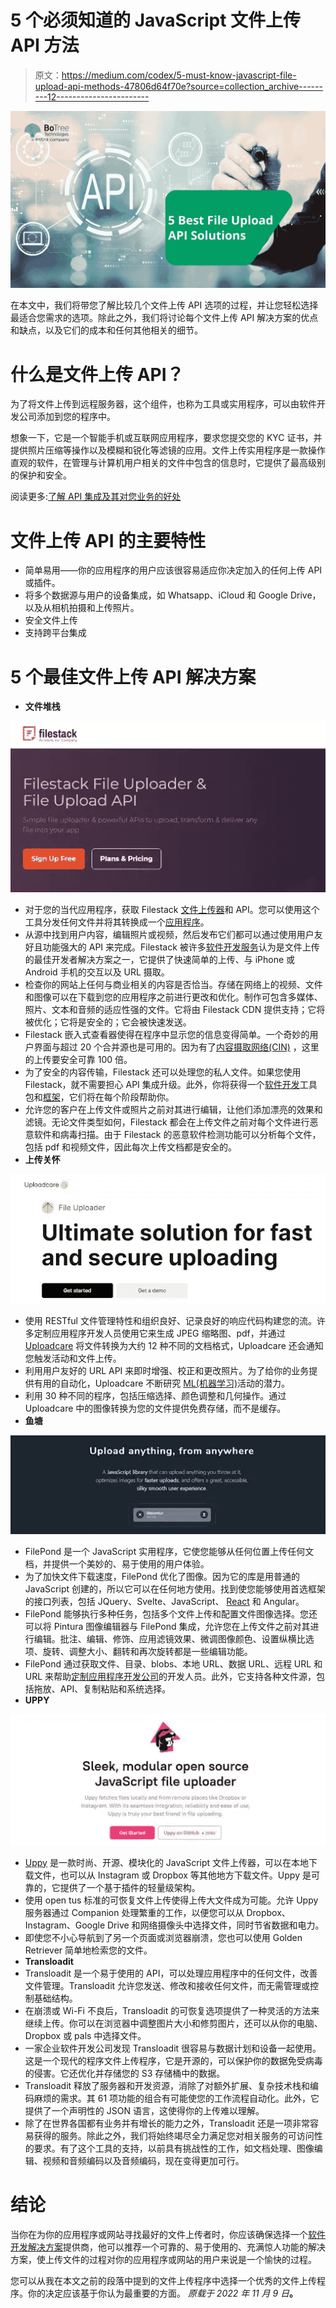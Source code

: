 # 5 个必须知道的 JavaScript 文件上传 API 方法

> 原文：<https://medium.com/codex/5-must-know-javascript-file-upload-api-methods-47806d64f70e?source=collection_archive---------12----------------------->

![](img/e400cef1a9b895facc0d861e864f1c92.png)

在本文中，我们将带您了解比较几个文件上传 API 选项的过程，并让您轻松选择最适合您需求的选项。除此之外，我们将讨论每个文件上传 API 解决方案的优点和缺点，以及它们的成本和任何其他相关的细节。

# 什么是文件上传 API？

为了将文件上传到远程服务器，这个组件，也称为工具或实用程序，可以由软件开发公司添加到您的程序中。

想象一下，它是一个智能手机或互联网应用程序，要求您提交您的 KYC 证书，并提供照片压缩等操作以及模糊和锐化等滤镜的应用。文件上传实用程序是一款操作直观的软件，在管理与计算机用户相关的文件中包含的信息时，它提供了最高级别的保护和安全。

阅读更多:[了解 API 集成及其对您业务的好处](https://www.botreetechnologies.com/blog/understanding-api-integration-and-its-benefits-to-your-business/)

# 文件上传 API 的主要特性

*   简单易用——你的应用程序的用户应该很容易适应你决定加入的任何上传 API 或插件。
*   将多个数据源与用户的设备集成，如 Whatsapp、iCloud 和 Google Drive，以及从相机拍摄和上传照片。
*   安全文件上传
*   支持跨平台集成

# 5 个最佳文件上传 API 解决方案

*   **文件堆栈**

![](img/d27cef9cad5dc0b3c9a6dd12d13abbae.png)

*   对于您的当代应用程序，获取 Filestack [文件上传器](https://www.filestack.com/)和 API。您可以使用这个工具分发任何文件并将其转换成一个[应用程序](https://dzone.com/articles/top-15-web-applications-built-on-python)。
*   从源中找到用户内容，编辑照片或视频，然后发布它们都可以通过使用用户友好且功能强大的 API 来完成。Filestack 被许多[软件开发服务](https://www.botreetechnologies.com/blog/what-services-does-a-software-development-firm-provide/)认为是文件上传的最佳开发者解决方案之一，它提供了快速简单的上传、与 iPhone 或 Android 手机的交互以及 URL 摄取。
*   检查你的网站上任何与商业相关的内容是否恰当。存储在网络上的视频、文件和图像可以在下载到您的应用程序之前进行更改和优化。制作可包含多媒体、照片、文本和音频的适应性强的文件。它将由 Filestack CDN 提供支持；它将被优化；它将是安全的；它会被快速发送。
*   Filestack 嵌入式查看器使得在程序中显示您的信息变得简单。一个奇妙的用户界面与超过 20 个合并源也是可用的。因为有了[内容摄取网络(CIN)](https://blog.filestack.com/product-updates/filestack-launches-content-ingestion-network/) ，这里的上传要安全可靠 100 倍。
*   为了安全的内容传输，Filestack 还可以处理您的私人文件。如果您使用 Filestack，就不需要担心 API 集成升级。此外，你将获得一个[软件开发](https://botreetechnologies.medium.com/6-stages-for-software-development-procedure-you-need-to-know-5a7699e59b99)工具包和[框架](https://dev.to/botreetechnologies/top-7-java-frameworks-for-building-custom-web-applications-2jef)，它们将在每个阶段帮助你。
*   允许您的客户在上传文件或照片之前对其进行编辑，让他们添加漂亮的效果和滤镜。无论文件类型如何，Filestack 都会在上传文件之前对每个文件进行恶意软件和病毒扫描。由于 Filestack 的恶意软件检测功能可以分析每个文件，包括 pdf 和视频文件，因此每次上传文档都是安全的。
*   **上传关怀**

![](img/10d7c01f1edb81fd26e4770ea1ae1699.png)

*   使用 RESTful 文件管理特性和组织良好、记录良好的响应代码构建您的流。许多定制应用程序开发人员使用它来生成 JPEG 缩略图、pdf，并通过 [Uploadcare](https://uploadcare.com/) 将文件转换为大约 12 种不同的文档格式，Uploadcare 还会通知您触发活动和文件上传。
*   利用用户友好的 URL API 来即时增强、校正和更改照片。为了给你的业务提供有用的自动化，Uploadcare 不断研究 [ML(机器学习)](https://www.botreetechnologies.com/machine-learning-solutions)活动的潜力。
*   利用 30 种不同的程序，包括压缩选择、颜色调整和几何操作。通过 Uploadcare 中的图像转换为您的文件提供免费存储，而不是缓存。
*   **鱼塘**

![](img/40dcd8cdfac72954046b06e533f86ec2.png)

*   FilePond 是一个 JavaScript 实用程序，它使您能够从任何位置上传任何文档，并提供一个美妙的、易于使用的用户体验。
*   为了加快文件下载速度，FilePond 优化了图像。因为它的库是用普通的 JavaScript 创建的，所以它可以在任何地方使用。找到使您能够使用首选框架的接口列表，包括 JQuery、Svelte、JavaScript、 [React](https://www.botreetechnologies.com/react-native-development) 和 Angular。
*   FilePond 能够执行多种任务，包括多个文件上传和配置文件图像选择。您还可以将 Pintura 图像编辑器与 FilePond 集成，允许您在上传文件之前对其进行编辑。批注、编辑、修饰、应用滤镜效果、微调图像颜色、设置纵横比选项、旋转、调整大小、翻转和再次旋转都是一些编辑功能。
*   FilePond 通过获取文件、目录、blobs、本地 URL、数据 URL、远程 URL 和 URL 来帮助[定制应用程序开发公司](https://www.botreetechnologies.com/custom-application-development)的开发人员。此外，它支持各种文件源，包括拖放、API、复制粘贴和系统选择。
*   **UPPY**

![](img/f039fe92be8588add527eeca84ce84b0.png)

*   [Uppy](https://uppy.io/) 是一款时尚、开源、模块化的 JavaScript 文件上传器，可以在本地下载文件，也可以从 Instagram 或 Dropbox 等其他地方下载文件。Uppy 是可靠的，它提供了一个基于插件的轻量级架构。
*   使用 open tus 标准的可恢复文件上传使得上传大文件成为可能。允许 Uppy 服务器通过 Companion 处理繁重的工作，以便您可以从 Dropbox、Instagram、Google Drive 和网络摄像头中选择文件，同时节省数据和电力。
*   即使您不小心导航到了另一个页面或浏览器崩溃，您也可以使用 Golden Retriever 简单地检索您的文件。
*   **Transloadit**
*   Transloadit 是一个易于使用的 API，可以处理应用程序中的任何文件，改善文件管理。Transloadit 允许您发送、修改和接收任何文件，而无需管理或控制基础结构。
*   在崩溃或 Wi-Fi 不良后，Transloadit 的可恢复选项提供了一种灵活的方法来继续上传。你可以在浏览器中调整图片大小和修剪图片，还可以从你的电脑、Dropbox 或 pals 中选择文件。
*   一家企业软件开发公司发现 Transloadit 很容易与数据计划和设备一起使用。这是一个现代的程序文件上传程序，它是开源的，可以保护你的数据免受病毒的侵害。它还优化并存储您的 S3 存储桶中的数据。
*   Transloadit 释放了服务器和开发资源，消除了对额外扩展、复杂技术栈和编码麻烦的需求。其 61 项功能的组合有可能使您的工作流程自动化。此外，它提供了一个声明性的 JSON 语言，这使得你的上传难以理解。
*   除了在世界各国都有业务并有增长的能力之外，Transloadit 还是一项非常容易获得的服务。除此之外，我们将始终竭尽全力满足您对相关服务的可访问性的要求。有了这个工具的支持，以前具有挑战性的工作，如文档处理、图像编辑、视频和音频编码以及音频编码，现在变得更加可行。

# 结论

当你在为你的应用程序或网站寻找最好的文件上传者时，你应该确保选择一个[软件开发解决方案](https://www.botreetechnologies.com/blog/steps-to-define-software-development-process/)提供商，他可以推荐一个可靠的、易于使用的、充满惊人功能的解决方案，使上传文件的过程对你的应用程序或网站的用户来说是一个愉快的过程。

您可以从我在本文之前的段落中提到的文件上传程序中选择一个优秀的文件上传程序。你的决定应该基于你认为最重要的方面。
*原载于 2022 年 11 月 9 日*[](https://www.botreetechnologies.com/blog/javascript-file-upload-api-methods/)**。**